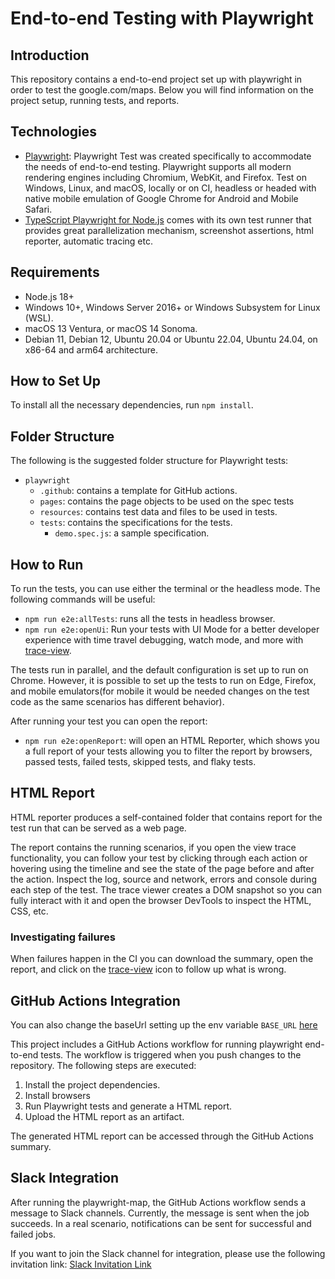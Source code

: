 # End-to-end Testing with Playwright

## Introduction

This repository contains a end-to-end project set up with playwright in order to test the google.com/maps. Below you will find information on the project setup, running tests, and reports.

## Technologies

* [Playwright](https://playwright.dev/): Playwright Test was created specifically to accommodate the needs of end-to-end testing. Playwright supports all modern rendering engines including Chromium, WebKit, and Firefox. Test on Windows, Linux, and macOS, locally or on CI, headless or headed with native mobile emulation of Google Chrome for Android and Mobile Safari.
* [TypeScript Playwright for Node.js](https://playwright.dev/docs/languages#javascript-and-typescript) comes with its own test runner that provides great parallelization mechanism, screenshot assertions, html reporter, automatic tracing etc.

## Requirements

- Node.js 18+
- Windows 10+, Windows Server 2016+ or Windows Subsystem for Linux (WSL).
- macOS 13 Ventura, or macOS 14 Sonoma.
- Debian 11, Debian 12, Ubuntu 20.04 or Ubuntu 22.04, Ubuntu 24.04, on x86-64 and arm64 architecture.

## How to Set Up

To install all the necessary dependencies, run `npm install`.

## Folder Structure

The following is the suggested folder structure for Playwright tests:

* `playwright`
    * `.github`: contains a template for GitHub actions.
    * `pages`: contains the page objects to be used on the spec tests
    * `resources`: contains test data and files to be used in tests.
    * `tests`: contains the specifications for the tests.
        * `demo.spec.js`: a sample specification.

## How to Run

To run the tests, you can use either the terminal or the headless mode. The following commands will be useful:

* `npm run e2e:allTests`: runs all the tests in headless browser.
* `npm run e2e:openUi`: Run your tests with UI Mode for a better developer experience with time travel debugging, watch mode, and more with [trace-view](https://playwright.dev/docs/trace-viewer-intro).

The tests run in parallel, and the default configuration is set up to run on Chrome. However, it is possible to set up the tests to run on Edge, Firefox, and mobile emulators(for mobile it would be needed changes on the test code as the same scenarios has different behavior).

After running your test you can open the report:

* `npm run e2e:openReport`: will open an HTML Reporter, which shows you a full report of your tests allowing you to filter the report by browsers, passed tests, failed tests, skipped tests, and flaky tests.

## HTML Report

HTML reporter produces a self-contained folder that contains report for the test run that can be served as a web page.

The report contains the running scenarios, if you open the view trace functionality, you can follow your test by clicking through each action or hovering using the timeline and see the state of the page before and after the action. Inspect the log, source and network, errors and console during each step of the test. The trace viewer creates a DOM snapshot so you can fully interact with it and open the browser DevTools to inspect the HTML, CSS, etc.

### Investigating failures

When failures happen in the CI you can download the summary, open the report, and click on the [trace-view](https://playwright.dev/docs/trace-viewer-intro) icon to follow up what is wrong.

## GitHub Actions Integration

You can also change the baseUrl setting up the env variable `BASE_URL` [here](https://github.com/tuliobluz/map/blob/main/playwright.config.ts#L28)

This project includes a GitHub Actions workflow for running playwright end-to-end tests. The workflow is triggered when you push changes to the repository. The following steps are executed:

1. Install the project dependencies.
2. Install browsers
3. Run Playwright tests and generate a HTML report.
4. Upload the HTML report as an artifact.

The generated HTML report can be accessed through the GitHub Actions summary.

## Slack Integration

After running the playwright-map, the GitHub Actions workflow sends a message to Slack channels. Currently, the message is sent when the job succeeds. In a real scenario, notifications can be sent for successful and failed jobs.

If you want to join the Slack channel for integration, please use the following invitation link: [Slack Invitation Link](https://join.slack.com/t/github-integrationhq/shared_invite/zt-2q65wlp10-Gn4_m~YTN9gfhvq_ykw9oQ)
